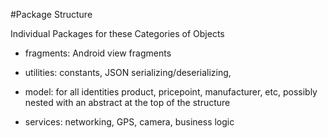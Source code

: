 #Package Structure

Individual Packages for these Categories of Objects

* fragments: Android view fragments

* utilities: constants, JSON serializing/deserializing,

* model: for all identities product, pricepoint, manufacturer, etc, possibly nested with an abstract at the top of the structure

* services: networking, GPS, camera, business logic